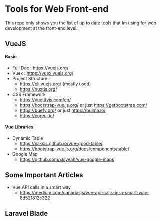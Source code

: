 # Tools for Web Front-end
This repo only shows you the list of up to date tools that Im using for web development at the front-end level.



## VueJS
#### Basic
* Full Doc : https://vuejs.org/
* Vuex : https://vuex.vuejs.org/
* Project Structure : 
  * https://cli.vuejs.org/ (mostly used)
  * https://nuxtjs.org/
* CSS Framework
  * https://vuetifyjs.com/en/
  * https://bootstrap-vue.js.org/ or just https://getbootstrap.com/
  * https://buefy.org/ or just https://bulma.io/
  * https://coreui.io/


#### Vue Libraries
* Dynamic Table
  * https://xaksis.github.io/vue-good-table/
  * https://bootstrap-vue.js.org/docs/components/table/
* Google Map
  * https://github.com/xkjyeah/vue-google-maps


## Some Important Articles
* Vue API calls in a smart way
  * https://medium.com/canariasjs/vue-api-calls-in-a-smart-way-8d521812c322



## Laravel Blade
